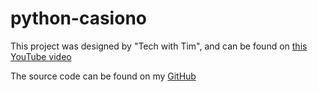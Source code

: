 # python-casiono
This project was designed by "Tech with Tim", and can be found on [this YouTube video](https://www.youtube.com/watch?v=th4OBktqK1I)

The source code can be found on my [GitHub](https://github.com/AidanLDev/python-casiono)
